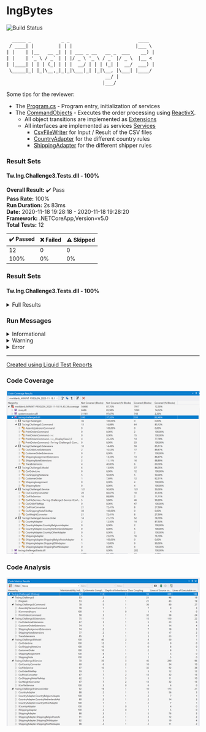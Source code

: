 # IngBytes

![Build Status](https://github.com/teamwildenberg/IngBytes/workflows/Build%20C3/badge.svg)

      _____ _           _ _                         ____  
     / ____| |         | | |                       |___ \ 
    | |    | |__   __ _| | | ___ _ __   __ _  ___    __) |
    | |    | '_ \ / _` | | |/ _ \ '_ \ / _` |/ _ \  |__ < 
    | |____| | | | (_| | | |  __/ | | | (_| |  __/  ___) |
     \_____|_| |_|\__,_|_|_|\___|_| |_|\__, |\___| |____/ 
                                        __/ |             
                                       |___/              


Some tips for the reviewer:
- The [Program.cs](https://github.com/teamwildenberg/IngBytes/blob/main/c3/Src/Program.cs) - Program entry, initialization of services  
- The [CommandObjects](https://github.com/teamwildenberg/IngBytes/blob/main/c3/Src/Command/PrintOrdersCommand.cs) - Executes the order processing using [ReactivX](http://reactivex.io/). 
  - All object transitions are implemented as [Extensions](https://github.com/teamwildenberg/IngBytes/blob/main/c3/Src/Extensions)
  - All interfaces are implemented as services [Services](https://github.com/teamwildenberg/IngBytes/blob/main/c3/Src/Service)
    - [CsvFileWriter](https://github.com/teamwildenberg/IngBytes/blob/main/c3/Src/Service/Csv/CsvFileService.cs) for Input / Result of the CSV files
    - [CountryAdapter](https://github.com/teamwildenberg/IngBytes/blob/main/c3/Src/Service/Order/CountryAdapter.cs) for the different country rules
    - [ShippingAdapter](https://github.com/teamwildenberg/IngBytes/blob/main/c3/Src/Service/Order/ShippingAdapter.cs) for the different shipper rules




### Result Sets
#### Tw.Ing.Challenge3.Tests.dll - 100%

<p>
<strong>Overall Result:</strong> ✔️ Pass <br />
<strong>Pass Rate:</strong> 100% <br />
<strong>Run Duration:</strong> 2s 83ms <br />
<strong>Date:</strong> 2020-11-18 19:28:18 - 2020-11-18 19:28:20 <br />
<strong>Framework:</strong> .NETCoreApp,Version=v5.0 <br />
<strong>Total Tests:</strong> 12 <br />
</p>

<table>
<thead>
<tr>
<th>✔️ Passed</th>
<th>❌ Failed</th>
<th>⚠️ Skipped</th>
</tr>
</thead>
<tbody>
<tr>
<td>12</td>
<td>0</td>
<td>0</td>
</tr>
<tr>
<td>100%</td>
<td>0%</td>
<td>0%</td>
</tr>
</tbody>
</table>

### Result Sets
#### Tw.Ing.Challenge3.Tests.dll - 100%
<details>
<summary>Full Results</summary>
<table>
<thead>
<tr>
<th>Result</th>
<th>Test</th>
<th>Duration</th>
</tr>
</thead>
<tr>
<td> ✔️ Passed </td>
<td>Tw.Ing.Challenge3.Tests.PrintOrdersCommandTests.DownloadOrderCsv_NotFound</td>
<td>224ms</td>
</tr>
<tr>
<td> ✔️ Passed </td>
<td>Tw.Ing.Challenge3.Tests.CountryAdapterTests.OrderBelgium_Success</td>
<td>1ms</td>
</tr>
<tr>
<td> ✔️ Passed </td>
<td>Tw.Ing.Challenge3.Tests.CountryAdapterTests.OrderNetherlands_11kg_Success</td>
<td>< 1ms</td>
</tr>
<tr>
<td> ✔️ Passed </td>
<td>Tw.Ing.Challenge3.Tests.CountryAdapterTests.OrderNetherlands_10kg_Success</td>
<td>< 1ms</td>
</tr>
<tr>
<td> ✔️ Passed </td>
<td>Tw.Ing.Challenge3.Tests.CountryAdapterTests.OrderNetherlands_9kg_Success</td>
<td>< 1ms</td>
</tr>
<tr>
<td> ✔️ Passed </td>
<td>Tw.Ing.Challenge3.Tests.CountryAdapterTests.OrderOther_Success</td>
<td>< 1ms</td>
</tr>
<tr>
<td> ✔️ Passed </td>
<td>Tw.Ing.Challenge3.Tests.OrderProcessingServiceTests.ShippingAssignmentToConfirmation_Success</td>
<td>2ms</td>
</tr>
<tr>
<td> ✔️ Passed </td>
<td>Tw.Ing.Challenge3.Tests.OrderProcessingServiceTests.OrderToShippingAssignment_Success</td>
<td>< 1ms</td>
</tr>
<tr>
<td> ✔️ Passed </td>
<td>Tw.Ing.Challenge3.Tests.CsvServiceTests.DownloadOrderCsv_Success</td>
<td>283ms</td>
</tr>
<tr>
<td> ✔️ Passed </td>
<td>Tw.Ing.Challenge3.Tests.OrderProcessingServiceTests.LineToOrder_Success</td>
<td>9ms</td>
</tr>
<tr>
<td> ✔️ Passed </td>
<td>Tw.Ing.Challenge3.Tests.CsvServiceTests.DownloadOrderCsv_NotFound</td>
<td>20ms</td>
</tr>
<tr>
<td> ✔️ Passed </td>
<td>Tw.Ing.Challenge3.Tests.CsvServiceTests.DownloadOrderCsv_InvalidCountry</td>
<td>10ms</td>
</tr>
</tbody>
</table>
</details>

### Run Messages
<details>
<summary>Informational</summary>
<pre><code>
[xUnit.net 00:00:00.00] xUnit.net VSTest Adapter v2.4.3+1b45f5407b (64-bit .NET 5.0.0)
[xUnit.net 00:00:00.71]   Discovering: Tw.Ing.Challenge3.Tests
[xUnit.net 00:00:00.76]   Discovered:  Tw.Ing.Challenge3.Tests
[xUnit.net 00:00:00.77]   Starting:    Tw.Ing.Challenge3.Tests
[xUnit.net 00:00:01.21]   Finished:    Tw.Ing.Challenge3.Tests
</code></pre>
</details>

<details>
<summary>Warning</summary>
<pre><code>
Data collector 'Code Coverage' message: No code coverage data available. Code coverage is currently supported only on Windows..
</code></pre>
</details>

<details>
<summary>Error</summary>
<pre><code>
</code></pre>
</details>



----

[Created using Liquid Test Reports](https://github.com/kurtmkurtm/LiquidTestReports)

### Code Coverage

![Code Coverage](c3/Doc/CodeCoverage.png)


### Code Analysis

![Code Analysis](c3/Doc/CodeAnalysis.png)